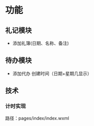 # 功能
## 礼记模块
- 添加礼簿(日期、名称、备注)

## 待办模块
- 添加代办  创建时间（日期+星期几显示）

## 技术

### 计时实现
路径：pages/index/index.wxml

```
